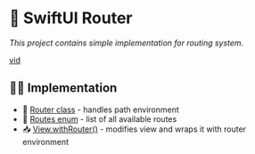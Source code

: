 # 🚏 SwiftUI Router

_This project contains simple implementation for routing system._

[vid](https://github.com/XenoPOMP/swiftui-router-example/blob/main/Docs/Preview.mov)

## 👨‍💻 Implementation

- 🫸  [Router class](https://github.com/XenoPOMP/swiftui-router-example/blob/main/Milestone%20Grid/Routing/Router.swift) - handles path environment
- 🚏  [Routes enum](https://github.com/XenoPOMP/swiftui-router-example/blob/main/Milestone%20Grid/Routing/Route.swift) - list of all available routes
- 📥  [View.withRouter()](https://github.com/XenoPOMP/swiftui-router-example/blob/main/Milestone%20Grid/Extensions/RoutingExtensions.swift) - modifies view and wraps it with router environment
